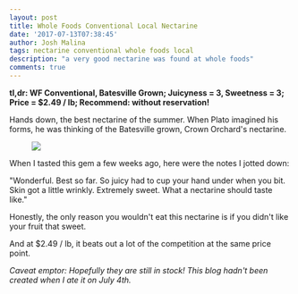 ```yaml
---
layout: post
title: Whole Foods Conventional Local Nectarine
date: '2017-07-13T07:38:45'
author: Josh Malina
tags: nectarine conventional whole foods local
description: "a very good nectarine was found at whole foods"
comments: true
---
```


<b>tl,dr: WF Conventional, Batesville Grown; Juicyness = 3, Sweetness = 3; Price = $2.49 / lb; Recommend: without reservation!</b>

Hands down, the best nectarine of the summer. When Plato imagined his forms, he was thinking of the Batesville grown,
Crown Orchard's nectarine.

<figure>
    <img src="/chirbah/assets/images/crown_orch_nectarine.JPG">
</figure>

When I tasted this gem a few weeks ago, here were the notes I jotted down:

"Wonderful. Best so far. So juicy had to cup your hand under when you bit. Skin got a little wrinkly. Extremely sweet. What a nectarine should taste like."

Honestly, the only reason you wouldn't eat this nectarine is if you didn't like your fruit that sweet.

And at $2.49 / lb, it beats out a lot of the competition at the same price point.

<em>Caveat emptor: Hopefully they are still in stock! This blog hadn't been created when I ate it on July 4th.</em>

